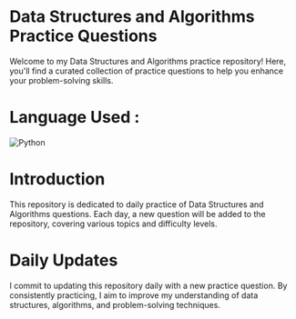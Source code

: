 # Data Structures and Algorithms Practice Questions

Welcome to my Data Structures and Algorithms practice repository! Here, you'll find a curated collection of practice questions to help you enhance your problem-solving skills.

# Language Used :

![Python](https://img.shields.io/badge/python-%233776AB.svg?style=for-the-badge&logo=python&logoColor=white) 

# Introduction
This repository is dedicated to daily practice of Data Structures and Algorithms questions. Each day, a new question will be added to the repository, covering various topics and difficulty levels.

# Daily Updates
I commit to updating this repository daily with a new practice question. By consistently practicing, I aim to improve my understanding of data structures, algorithms, and problem-solving techniques.
